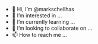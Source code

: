 - 👋 Hi, I’m @markschellhas
- 👀 I’m interested in ...
- 🌱 I’m currently learning ...
- 💞️ I’m looking to collaborate on ...
- 📫 How to reach me ...

<!---
markschellhas/markschellhas is a ✨ special ✨ repository because its `README.md` (this file) appears on your GitHub profile.
You can click the Preview link to take a look at your changes.
--->
